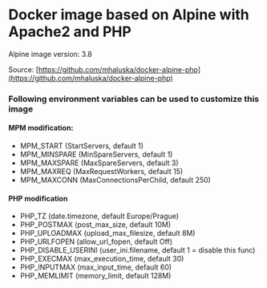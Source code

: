 # Docker image based on Alpine with Apache2 and PHP

Alpine image version: 3.8

Source: [https://github.com/mhaluska/docker-alpine-php](https://github.com/mhaluska/docker-alpine-php)

### Following environment variables can be used to customize this image

#### MPM modification:
- MPM_START (StartServers, default 1)
- MPM_MINSPARE (MinSpareServers, default 1)
- MPM_MAXSPARE (MaxSpareServers, default 3)
- MPM_MAXREQ (MaxRequestWorkers, default 15)
- MPM_MAXCONN (MaxConnectionsPerChild, default 250)

#### PHP modification
- PHP_TZ (date.timezone, default Europe/Prague)
- PHP_POSTMAX (post_max_size, default 10M)
- PHP_UPLOADMAX (upload_max_filesize, default 8M)
- PHP_URLFOPEN (allow_url_fopen, default Off)
- PHP_DISABLE_USERINI (user_ini.filename, default 1 = disable this func)
- PHP_EXECMAX (max_execution_time, default 30)
- PHP_INPUTMAX (max_input_time, default 60)
- PHP_MEMLIMIT (memory_limit, default 128M)
